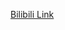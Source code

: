 [Bilibili Link](https://www.bilibili.com/video/BV1SD4y1o7sP/?spm_id_from=333.788.recommend_more_video.3&vd_source=c801aa3fac0e6e97b0df71f74a8b25bd&__readwiseLocation=)